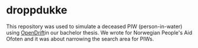 # droppdukke

This repository was used to simulate a deceased PIW (person-in-water) using [OpenDrift](https://opendrift.github.io/)in our bachelor thesis.
We wrote for Norwegian People's Aid Ofoten and it was about narrowing the search area for PIWs.

